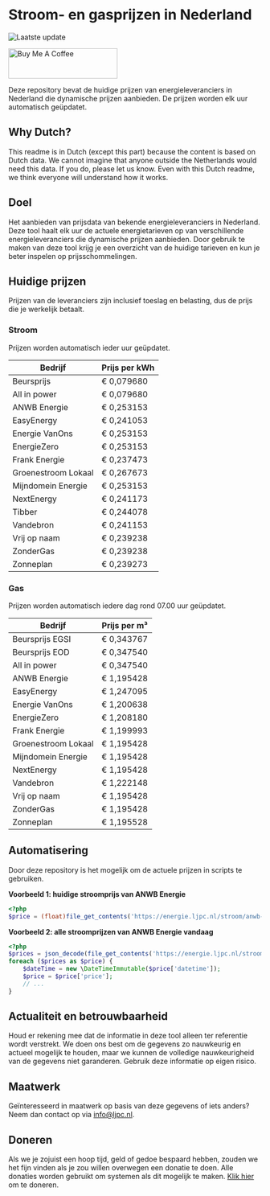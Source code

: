 # Stroom- en gasprijzen in Nederland

![Laatste update](https://img.shields.io/badge/laatste%20update-2025--04--18%2004%3A00%20CET-brightgreen)

<a href="https://www.buymeacoffee.com/Lars-" target="_blank"><img src="https://cdn.buymeacoffee.com/buttons/v2/default-orange.png" alt="Buy Me A Coffee" height="60" style="height: 60px !important;width: 217px !important;" ></a>

Deze repository bevat de huidige prijzen van energieleveranciers in Nederland die dynamische prijzen aanbieden. De prijzen worden elk uur automatisch geüpdatet.

## Why Dutch?

This readme is in Dutch (except this part) because the content is based on Dutch data. We cannot imagine that anyone outside the Netherlands would need this data. If you do, please let us know. Even with this Dutch readme, we think
everyone will understand how it works.

## Doel

Het aanbieden van prijsdata van bekende energieleveranciers in Nederland. Deze tool haalt elk uur de actuele energietarieven op van verschillende energieleveranciers die dynamische prijzen aanbieden. Door gebruik te maken van deze tool
krijg je een overzicht van de huidige tarieven en kun je beter inspelen op prijsschommelingen.

## Huidige prijzen

Prijzen van de leveranciers zijn inclusief toeslag en belasting, dus de prijs die je werkelijk betaalt.

### Stroom

Prijzen worden automatisch ieder uur geüpdatet.

 Bedrijf | Prijs per kWh 
---------|---------------
Beursprijs | € 0,079680
All in power | € 0,079680
ANWB Energie | € 0,253153
EasyEnergy | € 0,241053
Energie VanOns | € 0,253153
EnergieZero | € 0,253153
Frank Energie | € 0,237473
Groenestroom Lokaal | € 0,267673
Mijndomein Energie | € 0,253153
NextEnergy | € 0,241173
Tibber | € 0,244078
Vandebron | € 0,241153
Vrij op naam | € 0,239238
ZonderGas | € 0,239238
Zonneplan | € 0,239273


### Gas

Prijzen worden automatisch iedere dag rond 07.00 uur geüpdatet.

 Bedrijf | Prijs per m³ 
---------|--------------
Beursprijs EGSI | € 0,343767
Beursprijs EOD | € 0,347540
All in power | € 0,347540
ANWB Energie | € 1,195428
EasyEnergy | € 1,247095
Energie VanOns | € 1,200638
EnergieZero | € 1,208180
Frank Energie | € 1,199993
Groenestroom Lokaal | € 1,195428
Mijndomein Energie | € 1,195428
NextEnergy | € 1,195428
Vandebron | € 1,222148
Vrij op naam | € 1,195428
ZonderGas | € 1,195428
Zonneplan | € 1,195528


## Automatisering

Door deze repository is het mogelijk om de actuele prijzen in scripts te gebruiken.

**Voorbeeld 1: huidige stroomprijs van ANWB Energie**

```php
<?php
$price = (float)file_get_contents('https://energie.ljpc.nl/stroom/anwb-energie-nu.txt');

```

**Voorbeeld 2: alle stroomprijzen van ANWB Energie vandaag**

```php
<?php
$prices = json_decode(file_get_contents('https://energie.ljpc.nl/stroom/all-in-power-vandaag.json'),true);
foreach ($prices as $price) {
    $dateTime = new \DateTimeImmutable($price['datetime']);
    $price = $price['price'];
    // ...
}
```

## Actualiteit en betrouwbaarheid

Houd er rekening mee dat de informatie in deze tool alleen ter referentie wordt verstrekt. We doen ons best om de gegevens zo nauwkeurig en actueel mogelijk te houden, maar we kunnen de volledige nauwkeurigheid van de gegevens niet
garanderen. Gebruik deze informatie op eigen risico.

## Maatwerk

Geïnteresseerd in maatwerk op basis van deze gegevens of iets anders? Neem dan contact op
via [info@ljpc.nl](mailto:info@ljpc.nl?subject=Energie%20prijzen).

## Doneren

Als we je zojuist een hoop tijd, geld of gedoe bespaard hebben, zouden we het fijn vinden als je zou willen overwegen een
donatie te doen. Alle donaties worden gebruikt om systemen als dit mogelijk te
maken. [Klik hier](https://www.buymeacoffee.com/Lars-) om te doneren.
